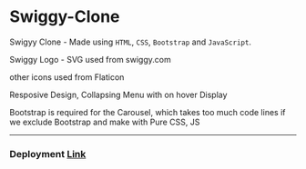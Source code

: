 # Swiggy-Clone 
Swigyy Clone - Made using `HTML`, `CSS`, `Bootstrap` and `JavaScript`. 

Swiggy Logo - SVG used from swiggy.com

other icons used from Flaticon

Resposive Design, Collapsing Menu with on hover Display

Bootstrap is required for the Carousel, which takes too much code lines if we exclude Bootstrap and 
make with Pure CSS, JS

___

### Deployment [Link](https://anup9148680234.github.io/Swiggy-Clone/)
